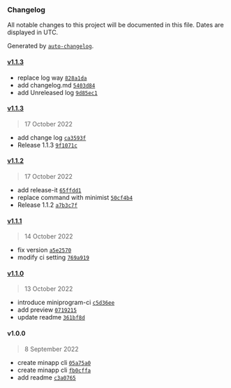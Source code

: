 ### Changelog

All notable changes to this project will be documented in this file. Dates are displayed in UTC.

Generated by [`auto-changelog`](https://github.com/CookPete/auto-changelog).

#### [v1.1.3](https://github.com/baosisi07/mini-app-cli/compare/v1.1.3...v1.1.3)

- replace log way [`828a1da`](https://github.com/baosisi07/mini-app-cli/commit/828a1da5924bbc0b7ee158aff5711963bb33bf2f)
- add changelog.md [`5403d84`](https://github.com/baosisi07/mini-app-cli/commit/5403d8477be472b392624d04c5b3f487ab84cb1b)
- add Unreleased log [`9d85ec1`](https://github.com/baosisi07/mini-app-cli/commit/9d85ec100b5bf1375b62d3e0f792eb969535db40)

#### [v1.1.3](https://github.com/baosisi07/mini-app-cli/compare/v1.1.2...v1.1.3)

> 17 October 2022

- add change log [`ca3593f`](https://github.com/baosisi07/mini-app-cli/commit/ca3593f1e36a3e524f473530f018a245df2a44bf)
- Release 1.1.3 [`9f1071c`](https://github.com/baosisi07/mini-app-cli/commit/9f1071c01903dccec9a18f1aa9ed96f346dc1293)

#### [v1.1.2](https://github.com/baosisi07/mini-app-cli/compare/v1.1.1...v1.1.2)

> 17 October 2022

- add release-it [`65ffdd1`](https://github.com/baosisi07/mini-app-cli/commit/65ffdd1004fb24fe1aaeda680d91240353eafe96)
- replace command with minimist [`50cf4b4`](https://github.com/baosisi07/mini-app-cli/commit/50cf4b4a9550340606e6e746512baf4e064abd60)
- Release 1.1.2 [`a7b3c7f`](https://github.com/baosisi07/mini-app-cli/commit/a7b3c7f2610ccf9165e8dc5e81003f316d31cd8c)

#### [v1.1.1](https://github.com/baosisi07/mini-app-cli/compare/v1.1.0...v1.1.1)

> 14 October 2022

- fix version [`a5e2570`](https://github.com/baosisi07/mini-app-cli/commit/a5e25709c3a1f5fde741923a36feab87f2cfa0f2)
- modify ci setting [`769a919`](https://github.com/baosisi07/mini-app-cli/commit/769a9196f157d4144beabdef6b68a1ef04bb6d68)

#### [v1.1.0](https://github.com/baosisi07/mini-app-cli/compare/v1.0.0...v1.1.0)

> 13 October 2022

- introduce miniprogram-ci [`c5d36ee`](https://github.com/baosisi07/mini-app-cli/commit/c5d36ee64277a40d1333674bd807fe9a54d68ea6)
- add preview [`0719215`](https://github.com/baosisi07/mini-app-cli/commit/071921517237b5d21f37911ec73fc2eacaf20750)
- update readme [`361bf8d`](https://github.com/baosisi07/mini-app-cli/commit/361bf8d1d2a5756c71dad94f2545ff36f2fca0b3)

#### v1.0.0

> 8 September 2022

- create minapp cli [`05a75a0`](https://github.com/baosisi07/mini-app-cli/commit/05a75a0c466d9534126c46cbdec19a9cd7e30d02)
- create minapp cli [`fb0cffa`](https://github.com/baosisi07/mini-app-cli/commit/fb0cffa504bd981802116a09da3388b14e4334fd)
- add readme [`c3a0765`](https://github.com/baosisi07/mini-app-cli/commit/c3a0765a76e981c7b1f631ace38b5be1ff64edea)
